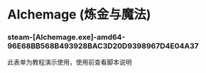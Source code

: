# Alchemage (炼金与魔法)

### steam-[Alchemage.exe]-amd64-96E68BB568B493928BAC3D20D9398967D4E04A37
此表单为教程演示使用，使用前查看脚本说明
